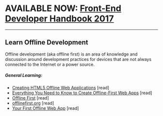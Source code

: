 # AVAILABLE NOW: [Front-End Developer Handbook 2017](https://frontendmasters.com/books/front-end-handbook/2017/)

***

## Learn Offline Development

Offline development (aka offline first) is an area of knowledge and discussion around development practices for devices that are not always connected to the Internet or a power source.

##### General Learning:

* [Creating HTML5 Offline Web Applications](http://apress.jensimmons.com/v5/pro-html5-programming/ch12.html)  [read]
* [Everything You Need to Know to Create Offline-First Web Apps](https://github.com/pazguille/offline-first) [read]
* [Offline First](http://www.webdirections.org/offlineworkshop/ibooksDraft.pdf) [read]
* [offlinefirst.org](http://offlinefirst.org) [read]
* [Your First Offline Web App](https://developers.google.com/web/fundamentals/getting-started/your-first-offline-web-app/) [read]





















 






